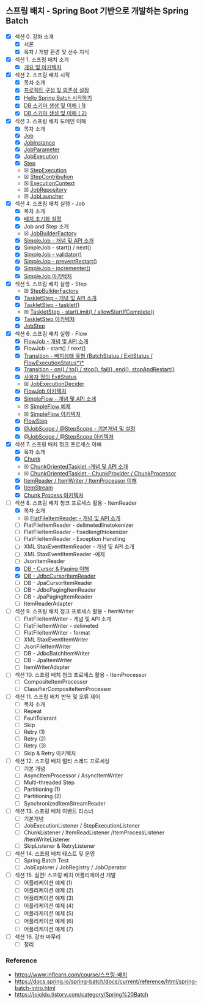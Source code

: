 ## 스프링 배치 - Spring Boot 기반으로 개발하는 Spring Batch

- [x] 섹션 0. 강좌 소개
    - [x] 서론
    - [x] 목차 / 개발 환경 및 선수 지식
- [x] 섹션 1. 스프링 배치 소개
    - [x] <a href="https://github.com/hongmoSung/spring-batch/blob/main/docs/section01/archi.md">개요 및 아키텍처</a>
- [x] 섹션 2. 스프링 배치 시작
    - [x] 목차 소개
    - [x] <a href="https://github.com/hongmoSung/spring-batch/blob/main/docs/section02/spring-batch-start.md">프로젝트 구성 및
      의존성 설정<a>
    - [x] <a href="https://github.com/hongmoSung/spring-batch/blob/main/docs/section02/hello-batch.md">Hello
      Spring Batch 시작하기</a>
    - [x] <a href="https://github.com/hongmoSung/spring-batch/blob/main/docs/section02/db-shema.md">DB 스키마 생성 및 이해 (
      1)</a>
    - [x] <a href="https://github.com/hongmoSung/spring-batch/blob/main/docs/section02/db-shema.md">DB 스키마 생성 및 이해 (
      2)</a>
- [x] 섹션 3. 스프링 배치 도메인 이해
    - [x] 목차 소개
    - [x] <a href="https://github.com/hongmoSung/spring-batch/blob/main/docs/section03/job.md">Job</a>
    - [x] <a href="https://github.com/hongmoSung/spring-batch/blob/main/docs/section03/jobinstance.md">JobInstance</a>
    - [x] <a href="https://github.com/hongmoSung/spring-batch/blob/main/docs/section03/jobParameter.md">JobParameter</a>
    - [x] <a href="https://github.com/hongmoSung/spring-batch/blob/main/docs/section03/jobExcution.md">JobExecution</a>
    - [x] <a href="https://github.com/hongmoSung/spring-batch/blob/main/docs/section03/step.md">Step</a>
    - [x] <a href="https://github.com/hongmoSung/spring-batch/blob/main/docs/section03/stepExecution.md">
      StepExecution</a>
    - [x] <a href="https://github.com/hongmoSung/spring-batch/blob/main/docs/section03/stepContribution.md">
      StepContribution</a>
    - [x] <a href="https://github.com/hongmoSung/spring-batch/blob/main/docs/section03/executionContext.md">
      ExecutionContext</a>
    - [x] <a href="https://github.com/hongmoSung/spring-batch/blob/main/docs/section03/jobRepository.md">
      JobRepository</a>
    - [x] <a href="https://github.com/hongmoSung/spring-batch/blob/main/docs/section03/jobLauncher.md.md">
      JobLauncher</a>
- [x] 섹션 4. 스프링 배치 실행 - Job
    - [x] 목차 소개
    - [x] <a href="https://github.com/hongmoSung/spring-batch/blob/main/docs/section04/init.md">배치 초기화 설정</a>
    - [x] Job and Step 소개
    - [x] <a href="https://github.com/hongmoSung/spring-batch/blob/main/docs/section04/job-builder.md">
      JobBuilderFactory</a>
    - [x] <a href="https://github.com/hongmoSung/spring-batch/blob/main/docs/section04/simple-job.md">SimpleJob - 개념 및
      API 소개</a>
    - [x] SimpleJob - start() / next()
    - [x] <a href="https://github.com/hongmoSung/spring-batch/blob/main/docs/section04/validator.md">SimpleJob -
      validator()</a>
    - [x] <a href="https://github.com/hongmoSung/spring-batch/blob/main/docs/section04/prevent-restart.md">SimpleJob -
      preventRestart()</a>
    - [x] <a href="https://github.com/hongmoSung/spring-batch/blob/main/docs/section04/incrementer.md">SimpleJob -
      incrementer()</a>
    - [x] <a href="https://github.com/hongmoSung/spring-batch/blob/main/docs/section04/simple-job.md">SimpleJob
      아키텍처</a>
- [x] 섹션 5. 스프링 배치 실행 - Step
    - [x] <a href="https://github.com/hongmoSung/spring-batch/blob/main/docs/section05/step-builder-factory.md">
      StepBuilderFactory</a>
    - [x] <a href="https://github.com/hongmoSung/spring-batch/blob/main/docs/section05/tasklet-step.md">TaskletStep - 개념
      및 API 소개</a>
    - [x] <a href="https://github.com/hongmoSung/spring-batch/blob/main/docs/section05/tasklet-api.md">TaskletStep -
      tasklet()</a>
    - [x] <a href="https://github.com/hongmoSung/spring-batch/blob/main/docs/section05/start-limt-allow-start.md">
      TaskletStep -
      startLimit() / allowStartIfComplete()</a>
    - [x] <a href="https://github.com/hongmoSung/spring-batch/blob/main/docs/section05/tasklet-step.md">TaskletStep
      아키텍처</a>
    - [x] <a href="https://github.com/hongmoSung/spring-batch/blob/main/docs/section05/job-step.md">JobStep</a>
- [x] 섹션 6. 스프링 배치 실행 - Flow
    - [x] <a href="https://github.com/hongmoSung/spring-batch/blob/main/docs/section06/flow-job.md">FlowJob - 개념 및 API
      소개</a>
    - [x] FlowJob - start() / next()
    - [x] <a href="https://github.com/hongmoSung/spring-batch/blob/main/docs/section06/status.md">Transition - 배치상태
      유형 (BatchStatus / ExitStatus / FlowExecutionStatus*)*</a>
    - [x] <a href="https://github.com/hongmoSung/spring-batch/blob/main/docs/section06/transition.md">Transition - on()
      /
      to() / stop(), fail(), end(), stopAndRestart()</a>
    - [x] <a href="https://github.com/hongmoSung/spring-batch/blob/main/docs/section06/exit-status.md">사용자 정의
      ExitStatus</a>
    - [x] <a href="https://github.com/hongmoSung/spring-batch/blob/main/docs/section06/job-execution-decider.md">
      JobExecutionDecider</a>
    - [x] <a href="https://github.com/hongmoSung/spring-batch/blob/main/docs/section06/flow-job2.md">FlowJob 아키텍처</a>
    - [x] <a href="https://github.com/hongmoSung/spring-batch/blob/main/docs/section06/simple-flow-api.md">SimpleFlow -
      개념 및 API 소개</a>
    - [x] <a href="https://github.com/hongmoSung/spring-batch/blob/main/docs/section06/simple-flow-example.md">
      SimpleFlow
      예제</a>
    - [x] <a href="https://github.com/hongmoSung/spring-batch/blob/main/docs/section06/simple-flow-example.md">
      SimpleFlow 아키텍처</a>
    - [x] <a href="https://github.com/hongmoSung/spring-batch/blob/main/docs/section06/flow-step.md">FlowStep</a>
    - [x] <a href="https://github.com/hongmoSung/spring-batch/blob/main/docs/section06/scope-basic.md">@JobScope /
      @StepScope - 기본개념 및 설정</a>
    - [x] <a href="https://github.com/hongmoSung/spring-batch/blob/main/docs/section06/scope-arch.md">@JobScope /
      @StepScope 아키텍처</a>
- [x] 섹션 7. 스프링 배치 청크 프로세스 이해
    - [x] 목차 소개
    - [x] <a href="https://github.com/hongmoSung/spring-batch/blob/main/docs/section07/chunk.md">Chunk</a>
    - [x] <a href="https://github.com/hongmoSung/spring-batch/blob/main/docs/section07/chunk-oriented-tasklet.md">
      ChunkOrientedTasklet -개념 및 API 소개</a>
    - [x] <a href="https://github.com/hongmoSung/spring-batch/blob/main/docs/section07/chunk-provider.md">
      ChunkOrientedTasklet - ChunkProvider / ChunkProcessor</a>
    - [x] <a href="https://github.com/hongmoSung/spring-batch/blob/main/docs/section07/chunk-process.md">ItemReader /
      ItemWriter / ItemProcessor 이해</a>
    - [x] <a href="https://github.com/hongmoSung/spring-batch/blob/main/docs/section07/item-stream.md">ItemStream</a>
    - [x] <a href="https://github.com/hongmoSung/spring-batch/blob/main/docs/section07/chunk-process-arch.md">Chunk
      Process 아키텍처</a>
- [ ] 섹션 8. 스프링 배치 청크 프로세스 활용 - ItemReader
    - [x] 목차 소개
    - [x] <a href="https://github.com/hongmoSung/spring-batch/blob/main/docs/section08/flat-file-item-reader.md">
      FlatFileItemReader - 개념 및 API 소개</a>
    - [ ] FlatFileItemReader - delimetedlinetokenizer
    - [ ] FlatFileItemReader - fixedlengthtokenizer
    - [ ] FlatFileItemReader - Exception Handling
    - [ ] XML StaxEventItemReader - 개념 및 API 소개
    - [ ] XML StaxEventItemReader -예제
    - [ ] JsonItemReader
    - [x] <a href="https://github.com/hongmoSung/spring-batch/blob/main/docs/section08/cursor-and-paging.md">DB - Cursor
      & Paging 이해</a>
    - [x] <a href="https://github.com/hongmoSung/spring-batch/blob/main/docs/section08/jdbc-cursor-item-reader.md">DB -
      JdbcCursorItemReader</a>
    - [ ] DB - JpaCursorItemReader
    - [ ] DB - JdbcPagingItemReader
    - [ ] DB - JpaPagingItemReader
    - [ ] ItemReaderAdapter
- [ ] 섹션 9. 스프링 배치 청크 프로세스 활용 - ItemWriter
    - [ ] FlatFileItemWriter - 개념 및 API 소개
    - [ ] FlatFileItemWriter - delimeted
    - [ ] FlatFileItemWriter - format
    - [ ] XML StaxEventItemWriter
    - [ ] JsonFileItemWriter
    - [ ] DB - JdbcBatchItemWriter
    - [ ] DB - JpaItemWriter
    - [ ] ItemWriterAdapter
- [ ] 섹션 10. 스프링 배치 청크 프로세스 활용 - ItemProcessor
    - [ ] CompositeItemProcessor
    - [ ] ClassifierCompositeItemProcessor
- [ ] 섹션 11. 스프링 배치 반복 및 오류 제어
    - [ ] 목차 소개
    - [ ] Repeat
    - [ ] FaultTolerant
    - [ ] Skip
    - [ ] Retry (1)
    - [ ] Retry (2)
    - [ ] Retry (3)
    - [ ] Skip & Retry 아키텍처
- [ ] 섹션 12. 스프링 배치 멀티 스레드 프로세싱
    - [ ] 기본 개념
    - [ ] AsyncItemProcessor / AsyncItemWriter
    - [ ] Multi-threaded Step
    - [ ] Partitioning (1)
    - [ ] Partitioning (2)
    - [ ] SynchronizedItemStreamReader
- [ ] 섹션 13. 스프링 배치 이벤트 리스너
    - [ ] 기본개념
    - [ ] JobExecutionListener / StepExecutionListener
    - [ ] ChunkListener / ItemReadListener /ItemProcessListener /ItemWriteListener
    - [ ] SkipListener & RetryListener
- [ ] 섹션 14. 스프링 배치 테스트 및 운영
    - [ ] Spring Batch Test
    - [ ] JobExplorer / JobRegistry / JobOperator
- [ ] 섹션 15. 실전! 스프링 배치 어플리케이션 개발
    - [ ] 어플리케이션 예제 (1)
    - [ ] 어플리케이션 예제 (2)
    - [ ] 어플리케이션 예제 (3)
    - [ ] 어플리케이션 예제 (4)
    - [ ] 어플리케이션 예제 (5)
    - [ ] 어플리케이션 예제 (6)
    - [ ] 어플리케이션 예제 (7)
- [ ] 섹션 16. 강좌 마무리
    - [ ] 정리

### Reference

- https://www.inflearn.com/course/스프링-배치
- https://docs.spring.io/spring-batch/docs/current/reference/html/spring-batch-intro.html
- https://jojoldu.tistory.com/category/Spring%20Batch